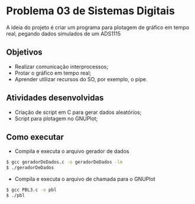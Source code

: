 # Problema 03 de Sistemas Digitais
A ideia do projeto é criar um programa para plotagem de gráfico em tempo real, pegando dados simulados de um ADS1115

## Objetivos 
- Realizar comunicação interprocessos;
- Protar o gráfico em tempo real;
- Aprender utilizar recursos do SO, por exemplo, o pipe.

## Atividades desenvolvidas 
- Criação de script em C para gerar dados aleatórios;
- Script para plotagem no GNUPlot;


## Como executar 
- Compila e executa o arquivo gerador de dados
```bash
$ gcc geradorDeDados.c -o geradorDeDados -lm
$ ./geradorDeDados
```
- Compila e executa o arquivo de chamada para o GNUPlot
```bash
$ gcc PBL3.c -o pbl
$ ./pbl
```

